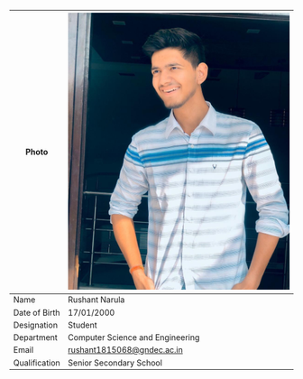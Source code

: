 
| Photo | ![Display picture](Photos/rushant.png) 
| ------ | -------- |
| Name | Rushant Narula |
| Date of Birth | 17/01/2000 |
| Designation | Student |
| Department | Computer Science and Engineering |
| Email | rushant1815068@gndec.ac.in |
| Qualification | Senior Secondary School |
